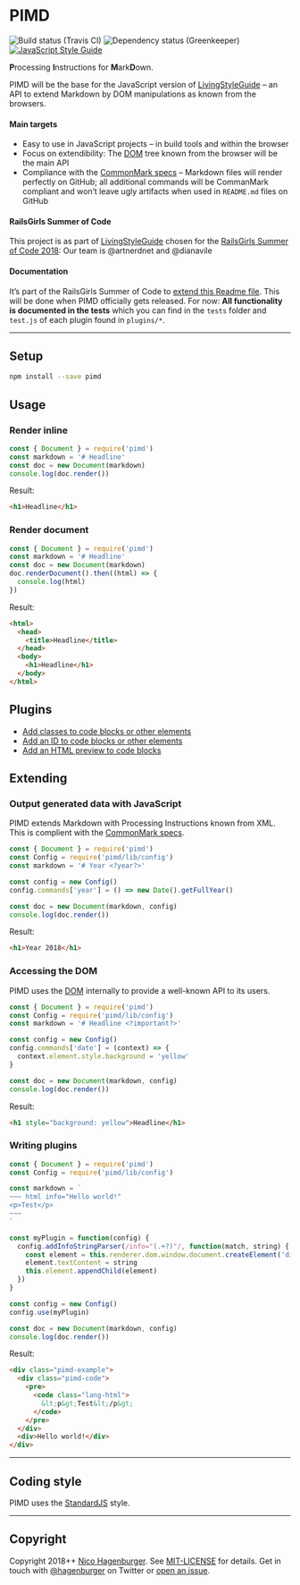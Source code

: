 # PIMD

<img src="https://travis-ci.org/hagenburger/pimd.svg?branch=master" alt="Build status (Travis CI)"> <img src="https://badges.greenkeeper.io/hagenburger/pimd.svg" alt="Dependency status (Greenkeeper)">
[![JavaScript Style Guide](https://img.shields.io/badge/code_style-standard-brightgreen.svg)](https://standardjs.com)

**P**rocessing **I**nstructions for **M**ark**D**own.

PIMD will be the base for the JavaScript version of [LivingStyleGuide] – an API to extend Markdown by DOM manipulations as known from the browsers.

#### Main targets

- Easy to use in JavaScript projects – in build tools and within the browser
- Focus on extendibility: The [DOM] tree known from the browser will be the main API
- Compliance with the [CommonMark specs] – Markdown files will render perfectly on GitHub; all additional commands will be CommanMark compliant and won’t leave ugly artifacts when used in `README.md` files on GitHub

[livingstyleguide]: https://github.com/livingstyleguide/livingstyleguide
[dom]: https://developer.mozilla.org/en-US/docs/Web/API/Document_Object_Model
[commonmark specs]: https://commonmark.org

#### RailsGirls Summer of Code

This project is as part of [LivingStyleGuide] chosen for the [RailsGirls Summer of Code 2018]: Our team is @artnerdnet and @dianavile

[railsgirls summer of code 2018]: https://railsgirlssummerofcode.org

#### Documentation

It’s part of the RailsGirls Summer of Code to [extend this Readme file](https://github.com/hagenburger/pimd/issues/12). This will be done when PIMD officially gets released. For now: **All functionality is documented in the tests** which you can find in the `tests` folder and `test.js` of each plugin found in `plugins/*`.

---

## Setup

```bash
npm install --save pimd
```

## Usage

### Render inline

```javascript
const { Document } = require('pimd')
const markdown = '# Headline'
const doc = new Document(markdown)
console.log(doc.render())
```

Result:

```html
<h1>Headline</h1>
```

### Render document

```javascript
const { Document } = require('pimd')
const markdown = '# Headline'
const doc = new Document(markdown)
doc.renderDocument().then((html) => {
  console.log(html)
})
```

Result:

```html
<html>
  <head>
    <title>Headline</title>
  </head>
  <body>
    <h1>Headline</h1>
  </body>
</html>
```

## Plugins

- [Add classes to code blocks or other elements](https://github.com/hagenburger/pimd/tree/master/plugins/classes#readme)
- [Add an ID to code blocks or other elements](https://github.com/hagenburger/pimd/tree/master/plugins/ids#readme)
- [Add an HTML preview to code blocks](https://github.com/hagenburger/pimd/tree/master/plugins/preview#readme)

## Extending

### Output generated data with JavaScript

PIMD extends Markdown with Processing Instructions known from XML. This is complient with the [CommonMark specs].

```javascript
const { Document } = require('pimd')
const Config = require('pimd/lib/config')
const markdown = '# Year <?year?>'

const config = new Config()
config.commands['year'] = () => new Date().getFullYear()

const doc = new Document(markdown, config)
console.log(doc.render())
```

Result:

```html
<h1>Year 2018</h1>
```

### Accessing the DOM

PIMD uses the [DOM] internally to provide a well-known API to its users.

```javascript
const { Document } = require('pimd')
const Config = require('pimd/lib/config')
const markdown = '# Headline <?important?>'

const config = new Config()
config.commands['date'] = (context) => {
  context.element.style.background = 'yellow'
}

const doc = new Document(markdown, config)
console.log(doc.render())
```

Result:

```html
<h1 style="background: yellow">Headline</h1>
```

[dom]: https://developer.mozilla.org/en-US/docs/Glossary/DOM

### Writing plugins

```javascript
const { Document } = require('pimd')
const Config = require('pimd/lib/config')

const markdown = `
~~~ html info="Hello world!"
<p>Test</p>
~~~
`

const myPlugin = function(config) {
  config.addInfoStringParser(/info="(.+?)"/, function(match, string) {
    const element = this.renderer.dom.window.document.createElement('div')
    element.textContent = string
    this.element.appendChild(element)
  })
}

const config = new Config()
config.use(myPlugin)

const doc = new Document(markdown, config)
console.log(doc.render())
```

Result:

```html
<div class="pimd-example">
  <div class="pimd-code">
    <pre>
      <code class="lang-html">
        &lt;p&gt;Test&lt;/p&gt;
      </code>
    </pre>
  </div>
  <div>Hello world!</div>
</div>
```

---

## Coding style

PIMD uses the [StandardJS] style.

---

## Copyright

Copyright 2018++ [Nico Hagenburger](https://www.hagenburger.net).
See [MIT-LICENSE](MIT-LICENSE) for details.
Get in touch with [@hagenburger](https://twitter.com/hagenburger) on Twitter or
[open an issue](https://github.com/hagenburger/pimd/issues/new).

[standardjs]: https://standardjs.com
